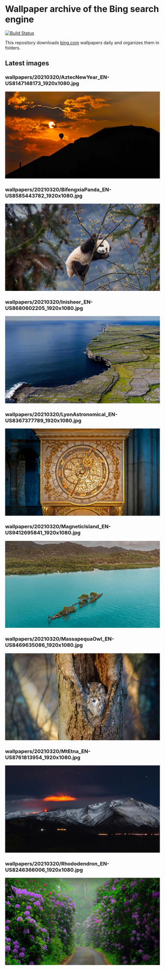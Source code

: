 # Wallpaper archive of the Bing search engine

[![Build Status](https://travis-ci.org/kijart/bing-daily-images-dl.svg?branch=wallpapers)](https://travis-ci.org/kijart/bing-daily-images-dl)

This repository downloads [bing.com](https://www.bing.com) wallpapers daily and organizes them in folders.

## Latest images

<!-- Wallpapers -->

### wallpapers/20210320/AztecNewYear_EN-US8147148173_1920x1080.jpg

![wallpapers/20210320/AztecNewYear_EN-US8147148173_1920x1080.jpg](wallpapers/20210320/AztecNewYear_EN-US8147148173_1920x1080.jpg)

### wallpapers/20210320/BifengxiaPanda_EN-US8585443782_1920x1080.jpg

![wallpapers/20210320/BifengxiaPanda_EN-US8585443782_1920x1080.jpg](wallpapers/20210320/BifengxiaPanda_EN-US8585443782_1920x1080.jpg)

### wallpapers/20210320/Inisheer_EN-US8680602205_1920x1080.jpg

![wallpapers/20210320/Inisheer_EN-US8680602205_1920x1080.jpg](wallpapers/20210320/Inisheer_EN-US8680602205_1920x1080.jpg)

### wallpapers/20210320/LyonAstronomical_EN-US8367377789_1920x1080.jpg

![wallpapers/20210320/LyonAstronomical_EN-US8367377789_1920x1080.jpg](wallpapers/20210320/LyonAstronomical_EN-US8367377789_1920x1080.jpg)

### wallpapers/20210320/MagneticIsland_EN-US9412695841_1920x1080.jpg

![wallpapers/20210320/MagneticIsland_EN-US9412695841_1920x1080.jpg](wallpapers/20210320/MagneticIsland_EN-US9412695841_1920x1080.jpg)

### wallpapers/20210320/MassapequaOwl_EN-US8469635086_1920x1080.jpg

![wallpapers/20210320/MassapequaOwl_EN-US8469635086_1920x1080.jpg](wallpapers/20210320/MassapequaOwl_EN-US8469635086_1920x1080.jpg)

### wallpapers/20210320/MtEtna_EN-US8761813954_1920x1080.jpg

![wallpapers/20210320/MtEtna_EN-US8761813954_1920x1080.jpg](wallpapers/20210320/MtEtna_EN-US8761813954_1920x1080.jpg)

### wallpapers/20210320/Rhododendron_EN-US8246366006_1920x1080.jpg

![wallpapers/20210320/Rhododendron_EN-US8246366006_1920x1080.jpg](wallpapers/20210320/Rhododendron_EN-US8246366006_1920x1080.jpg)

